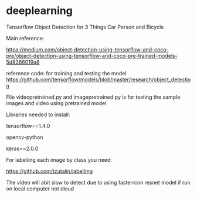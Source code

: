 # deeplearning

Tensorflow Object Detection for 3 Things
    Car Person and Bicycle


Main reference:

https://medium.com/object-detection-using-tensorflow-and-coco-pre/object-detection-using-tensorflow-and-coco-pre-trained-models-5d8386019a8


reference code: for training and testing the model
https://github.com/tensorflow/models/blob/master/research/object_detection


File videopretrained.py and imagepretrained.py is for testing the sample images and video using pretrained model


Libraries needed to install:

tensorflow==1.4.0


opencv-python


keras==2.0.0


For labeliing each image by class you need:


https://github.com/tzutalin/labelImg



The video will  abit slow to detect due to using fasterrcnn resnet model if run on local computer not cloud




